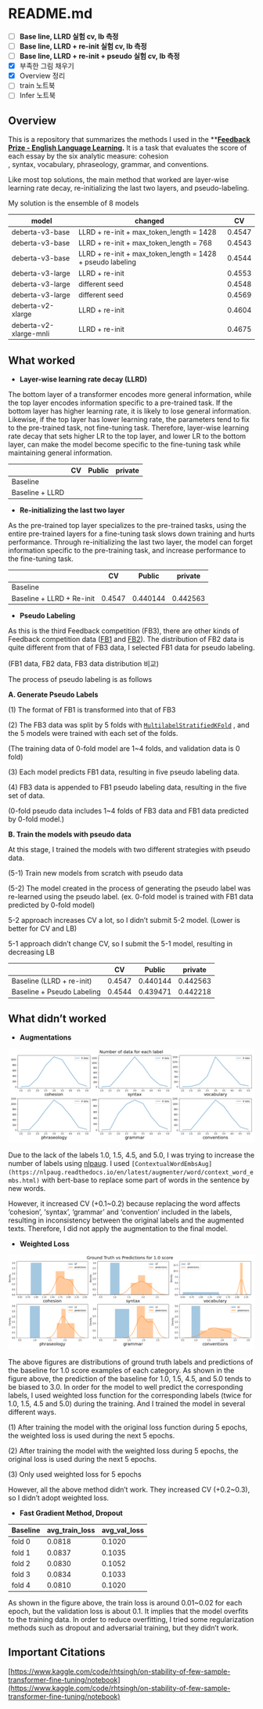 # README.md


- [ ]  **Base line, LLRD 실험 cv, lb 측정**
- [ ]  **Base line, LLRD + re-init 실험 cv, lb 측정**
- [ ]  **Base line, LLRD + re-init + pseudo 실험 cv, lb 측정**
- [x]  부족한 그림 채우기
- [x]  Overview 정리
- [ ]  train 노트북
- [ ]  Infer 노트북

## Overview

This is a repository that summarizes the methods I used in the ****[Feedback Prize - English Language Learning](https://www.kaggle.com/c/feedback-prize-english-language-learning).** It is a task that evaluates the score of each essay by the six analytic measure: cohesion , syntax, vocabulary, phraseology, grammar, and conventions.

Like most top solutions, the main method that worked are layer-wise learning rate decay, re-initializing the last two layers, and pseudo-labeling.

My solution is the ensemble of 8 models

|       model |     changed |            CV |
| --- | --- | --- |
| deberta-v3-base | LLRD + re-init + max_token_length = 1428 | 0.4547 |
| deberta-v3-base | LLRD + re-init + max_token_length = 768 | 0.4543 |
| deberta-v3-base | LLRD + re-init + max_token_length = 1428 + pseudo labeling | 0.4544 | 
| deberta-v3-large | LLRD + re-init | 0.4553 |
| deberta-v3-large | different seed | 0.4548 |
| deberta-v3-large | different seed | 0.4569 |
| deberta-v2-xlarge | LLRD + re-init | 0.4604 |
| deberta-v2-xlarge-mnli | LLRD + re-init | 0.4675 |

## What worked

- **Layer-wise learning rate decay (LLRD)**

The bottom layer of a transformer encodes more general information, while the top layer encodes information specific to a pre-trained task. If the bottom layer has higher learning rate, it is likely to lose general information. Likewise, if the top layer has lower learning rate, the parameters tend to fix to the pre-trained task, not fine-tuning task. Therefore, layer-wise learning rate decay that sets higher LR to the top layer, and lower LR to the bottom layer, can make the model become specific to the fine-tuning task while maintaining general information.

|  |     CV |   Public |  private |
| --- | --- | --- | --- |
| Baseline |  |  |  |
| Baseline + LLRD |  |  |  |

- **Re-initializing the last two layer**

As the pre-trained top layer specializes to the pre-trained tasks, using the entire pre-trained layers for a fine-tuning task slows down training and hurts performance. Through re-initializing the last two layer, the model can forget information specific to the pre-training task, and increase performance to the fine-tuning task.

|  |     CV |   Public |  private |
| --- | --- | --- | --- |
| Baseline |  |  |  |
| Baseline + LLRD + Re-init | 0.4547 | 0.440144 | 0.442563 |

- **Pseudo Labeling**

As this is the third Feedback competition (FB3), there are other kinds of Feedback competition data ([FB1](https://www.kaggle.com/competitions/feedback-prize-2021) and [FB2](https://www.kaggle.com/competitions/feedback-prize-effectiveness)). The distribution of FB2 data is quite different from that of FB3 data, I selected FB1 data for pseudo labeling. 

(FB1 data, FB2 data, FB3 data distribution 비교)

The process of pseudo labeling is as follows

**A. Generate Pseudo Labels**

  (1) The format of FB1 is transformed into that of FB3

(2) The FB3 data was split by 5 folds with [`MultilabelStratifiedKFold`](https://github.com/trent-b/iterative-stratification#multilabelstratifiedkfold) , and the 5 models were trained with each set of the folds.

(The training data of 0-fold model are 1~4 folds, and validation data is 0 fold)

(3) Each model predicts FB1 data, resulting in five pseudo labeling data.

(4) FB3 data is appended to FB1 pseudo labeling data, resulting in the five set of data.

   (0-fold pseudo data includes 1~4 folds of FB3 data and FB1 data predicted by 0-fold model.)

**B. Train the models with pseudo data**

 At this stage, I trained the models with two different strategies with pseudo data.

 (5-1) Train new models from scratch with pseudo data

 (5-2) The model created in the process of generating the pseudo label was re-learned using the pseudo label.
    (ex. 0-fold model is trained with FB1 data predicted by 0-fold model)

5-2 approach increases CV a lot, so I didn’t submit 5-2 model. (Lower is better for CV and LB)

5-1 approach didn’t change CV, so I submit the 5-1 model, resulting in decreasing LB

|  |     CV |   Public |  private |
| --- | --- | --- | --- |
| Baseline (LLRD + re-init) | 0.4547 | 0.440144 | 0.442563 |
| Baseline + Pseudo Labeling | 0.4544 | 0.439471 | 0.442218 |

## What didn’t worked

- **Augmentations**

![2.PNG](image/2.png)

Due to the lack of the labels 1.0, 1.5, 4.5, and 5.0, I was trying to increase the number of labels using [nlpaug](https://github.com/makcedward/nlpaug). I used `[ContextualWordEmbsAug](https://nlpaug.readthedocs.io/en/latest/augmenter/word/context_word_embs.html)` with bert-base to replace some part of words in the sentence by new words. 

However, it increased CV (+0.1~0.2) because replacing the word affects ‘cohesion’, ‘syntax’, ‘grammar’ and ‘convention’ included in the labels, resulting in inconsistency between the original labels and the augmented texts. Therefore, I did not apply the augmentation to the final model.

- **Weighted Loss**

![1.PNG](image/1.png)

The above figures are distributions of ground truth labels and predictions of the baseline for 1.0 score examples of each category. As shown in the figure above, the prediction of the baseline for 1.0, 1.5, 4.5, and 5.0 tends to be biased to 3.0. In order for the model to well predict the corresponding labels, I used weighted loss function for the corresponding labels (twice for 1.0, 1.5, 4.5 and 5.0) during the training. And I trained the model in several different ways.

(1) After training the model with the original loss function during 5 epochs, the weighted loss is used during the next 5 epochs.

(2) After training the model with the weighted loss during 5 epochs, the original loss is used during the next 5 epochs.

(3) Only used weighted loss for 5 epochs

However, all the above method didn’t work. They increased CV (+0.2~0.3), so I didn’t adopt weighted loss.

- **Fast Gradient Method, Dropout**

| Baseline | avg_train_loss | avg_val_loss |
| --- | --- | --- |
| fold 0 | 0.0818 | 0.1020 |
| fold 1 | 0.0837 | 0.1035 |
| fold 2 | 0.0830 | 0.1052 |
| fold 3 | 0.0834 | 0.1033 |
| fold 4 | 0.0810 | 0.1020 |

As shown in the figure above, the train loss is around 0.01~0.02 for each epoch, but the validation loss is about 0.1. It implies that the model overfits to the training data. In order to reduce overfitting, I tried some regularization methods such as dropout and adversarial training, but they didn’t work.

## Important Citations

[https://www.kaggle.com/code/rhtsingh/on-stability-of-few-sample-transformer-fine-tuning/notebook](https://www.kaggle.com/code/rhtsingh/on-stability-of-few-sample-transformer-fine-tuning/notebook)